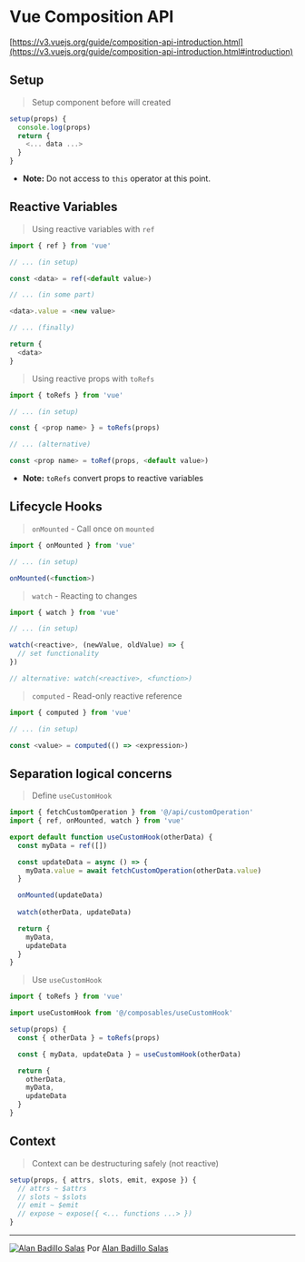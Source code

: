 # Vue Composition API

[https://v3.vuejs.org/guide/composition-api-introduction.html](https://v3.vuejs.org/guide/composition-api-introduction.html#introduction)

## Setup

> Setup component before will created

```js
setup(props) {
  console.log(props)
  return {
    <... data ...>
  }
}
```

* **Note:** Do not access to `this` operator at this point.

## Reactive Variables

> Using reactive variables with `ref`

```js
import { ref } from 'vue'

// ... (in setup)

const <data> = ref(<default value>)

// ... (in some part)

<data>.value = <new value>

// ... (finally)

return {
  <data>
}
```

> Using reactive props with `toRefs`

```js
import { toRefs } from 'vue'

// ... (in setup)

const { <prop name> } = toRefs(props)

// ... (alternative)

const <prop name> = toRef(props, <default value>)
```

* **Note:** `toRefs` convert props to reactive variables

## Lifecycle Hooks

> `onMounted` - Call once on `mounted`

```js
import { onMounted } from 'vue'

// ... (in setup)

onMounted(<function>)
```

> `watch` - Reacting to changes

```js
import { watch } from 'vue'

// ... (in setup)

watch(<reactive>, (newValue, oldValue) => {
  // set functionality
})

// alternative: watch(<reactive>, <function>)
```

> `computed` - Read-only reactive reference

```js
import { computed } from 'vue'

// ... (in setup)

const <value> = computed(() => <expression>)
```

## Separation logical concerns

> Define `useCustomHook`

```js
import { fetchCustomOperation } from '@/api/customOperation'
import { ref, onMounted, watch } from 'vue'

export default function useCustomHook(otherData) {
  const myData = ref([])

  const updateData = async () => {
    myData.value = await fetchCustomOperation(otherData.value)
  }

  onMounted(updateData)
  
  watch(otherData, updateData)

  return {
    myData,
    updateData
  }
}
```

> Use `useCustomHook`

```js
import { toRefs } from 'vue'

import useCustomHook from '@/composables/useCustomHook'

setup(props) {
  const { otherData } = toRefs(props)

  const { myData, updateData } = useCustomHook(otherData)

  return {
    otherData,
    myData,
    updateData
  }
}
```

## Context

> Context can be destructuring safely (not reactive)

```js
setup(props, { attrs, slots, emit, expose }) {
  // attrs ~ $attrs
  // slots ~ $slots
  // emit ~ $emit
  // expose ~ expose({ <... functions ...> })
}
```

---

[![Alan Badillo Salas](https://avatars.githubusercontent.com/u/79223578?s=40&v=4 "Alan Badillo Salas")](https://github.com/dragonnomada) Por [Alan Badillo Salas](https://github.com/dragonnomada)
